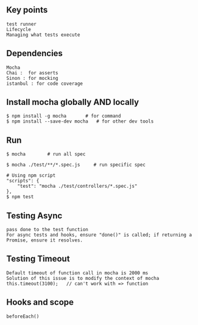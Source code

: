 ## Key points
    test runner
    Lifecycle
    Managing what tests execute

## Dependencies
    Mocha
    Chai :  for asserts
    Sinon : for mocking
    istanbul : for code coverage


## Install mocha globally AND locally
    $ npm install -g mocha       # for command
    $ npm install --save-dev mocha   # for other dev tools

## Run 
    $ mocha        # run all spec

    $ mocha ./test/**/*.spec.js     # run specific spec
    
    # Using npm script
    "scripts": {
        "test": "mocha ./test/controllers/*.spec.js"
    },
    $ npm test


## Testing Async
    pass done to the test function
    For async tests and hooks, ensure "done()" is called; if returning a Promise, ensure it resolves.

## Testing Timeout
    Default timeout of function call in mocha is 2000 ms
    Solution of this issue is to modify the context of mocha
    this.timeout(3100);   // can't work with => function

## Hooks and scope
    beforeEach()  